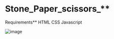 # Stone_Paper_scissors_**
Requirements**
HTML
CSS
Javascript

![image](https://github.com/user-attachments/assets/f6967335-c0dd-4a54-8036-99e0e583bb81)
